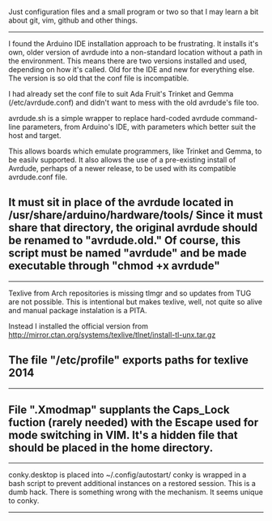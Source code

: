 Just configuration files and a small program or two so that I may learn a bit about git, vim, github and other things.

------------------------------------------------------------
I found the Arduino IDE installation approach to be
frustrating. It installs it's own, older version of avrdude
into a non-standard location without a path in the
environment. This means there are two versions installed and
used, depending on how it's called. Old for the IDE and new
for everything else. The version is so old that the conf
file is incompatible.

I had already set the conf file to suit Ada Fruit's Trinket
and Gemma (/etc/avrdude.conf) and didn't want to mess with
the old avrdude's file too.
  
avrdude.sh is a simple wrapper to replace hard-coded avrdude 
command-line parameters, from Arduino's IDE, with parameters
which better suit the host and target.

This allows boards which emulate programmers, like Trinket
and Gemma, to be easilv supported. It also allows the use
of a pre-existing install of Avrdude, perhaps of a newer
release, to be used with its compatible avrdude.conf file.

It must sit in place of the avrdude located in
/usr/share/arduino/hardware/tools/
Since it must share that directory, the original avrdude should
be renamed to "avrdude.old." Of course, this script must be
named "avrdude" and be made executable through
"chmod +x avrdude"
------------------------------------------------------------


------------------------------------------------------------
Texlive from Arch repositories is missing tlmgr and so
updates from TUG are not possible. This is intentional but
makes texlive, well, not quite so alive and manual package
instalation is a PITA.

Instead I installed the official version from
http://mirror.ctan.org/systems/texlive/tlnet/install-tl-unx.tar.gz

The file "/etc/profile" exports paths for texlive 2014
------------------------------------------------------------


------------------------------------------------------------
File ".Xmodmap" supplants the Caps_Lock fuction (rarely needed)
with the Escape used for mode switching in VIM. It's a hidden
file that should be placed in the home directory.
------------------------------------------------------------

------------------------------------------------------------
conky.desktop is placed into ~/.config/autostart/
conky is wrapped in a bash script to prevent additional
instances on a restored session. This is a dumb hack. There
is something wrong with the mechanism. It seems unique to
conky.

------------------------------------------------------------
